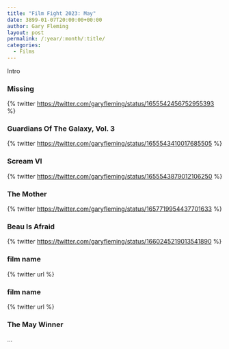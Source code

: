 ```yaml
---
title: "Film Fight 2023: May"
date: 3899-01-07T20:00:00+00:00
author: Gary Fleming
layout: post
permalink: /:year/:month/:title/
categories:
  - Films
---
```


Intro

### Missing

{% twitter https://twitter.com/garyfleming/status/1655542456752955393 %}

### Guardians Of The Galaxy, Vol. 3

{% twitter https://twitter.com/garyfleming/status/1655543410017685505 %}

### Scream VI

{% twitter https://twitter.com/garyfleming/status/1655543879012106250 %}

### The Mother

{% twitter https://twitter.com/garyfleming/status/1657719954437701633 %}

### Beau Is Afraid

{% twitter https://twitter.com/garyfleming/status/1660245219013541890 %}

### film name

{% twitter url %}

### film name

{% twitter url %}


### The May Winner

...
